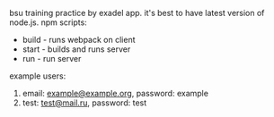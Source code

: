 bsu training practice by exadel app.
it's best to have latest version of node.js.
npm scripts:
* build - runs webpack on client
* start - builds and runs server
* run - run server   

example users:
1. email: example@example.org, password: example
2. test: test@mail.ru, password: test
